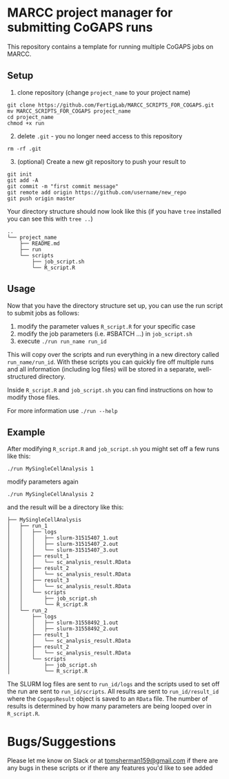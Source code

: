 # MARCC project manager for submitting CoGAPS runs

This repository contains a template for running multiple CoGAPS jobs on MARCC.

## Setup

1) clone repository (change `project_name` to your project name)

```
git clone https://github.com/FertigLab/MARCC_SCRIPTS_FOR_COGAPS.git
mv MARCC_SCRIPTS_FOR_COGAPS project_name
cd project_name
chmod +x run
```

2) delete `.git` - you no longer need access to this repository

`rm -rf .git`

3) (optional) Create a new git repository to push your result to

```
git init
git add -A
git commit -m "first commit message"
git remote add origin https://github.com/username/new_repo
git push origin master
```

Your directory structure should now look like this (if you have `tree` installed you can see this with `tree ..`)

```
..
└── project_name
    ├── README.md
    ├── run
    └── scripts
        ├── job_script.sh
        └── R_script.R
```

## Usage

Now that you have the directory structure set up, you can use the run script to submit jobs as follows:

1) modify the parameter values `R_script.R` for your specific case
2) modify the job parameters (i.e. #SBATCH ...) in `job_script.sh`
3) execute `./run run_name run_id`

This will copy over the scripts and run everything in a new directory called `run_name/run_id`. With these scripts you can quickly fire off multiple runs and all information (including log files) will be stored in a separate, well-structured directory.

Inside `R_script.R` and `job_script.sh` you can find instructions on how to modify those files.

For more information use `./run --help`

## Example

After modifying `R_script.R` and `job_script.sh` you might set off a few runs like this:

`./run MySingleCellAnalysis 1`

modify parameters again

`./run MySingleCellAnalysis 2`

and the result will be a directory like this:

```
├── MySingleCellAnalysis
│   ├── run_1
│   │   ├── logs
│   │   │   ├── slurm-31515407_1.out
│   │   │   ├── slurm-31515407_2.out
│   │   │   └── slurm-31515407_3.out
│   │   ├── result_1
│   │   │   └── sc_analysis_result.RData
│   │   ├── result_2
│   │   │   └── sc_analysis_result.RData
│   │   ├── result_3
│   │   │   └── sc_analysis_result.RData
│   │   └── scripts
│   │       ├── job_script.sh
│   │       └── R_script.R
│   └── run_2
│       ├── logs
│       │   ├── slurm-31558492_1.out
│       │   ├── slurm-31558492_2.out
│       ├── result_1
│       │   └── sc_analysis_result.RData
│       ├── result_2
│       │   └── sc_analysis_result.RData
│       └── scripts
│           ├── job_script.sh
│           └── R_script.R
```

The SLURM log files are sent to `run_id/logs` and the scripts used to set off the run are sent to `run_id/scripts`. All results are sent to `run_id/result_id` where the
`CogapsResult` object is saved to an `RData` file. The number of results is determined by how many parameters are being looped over in `R_script.R`.

# Bugs/Suggestions

Please let me know on Slack or at tomsherman159@gmail.com if there are any bugs in these scripts or if there any features you'd like to see added

